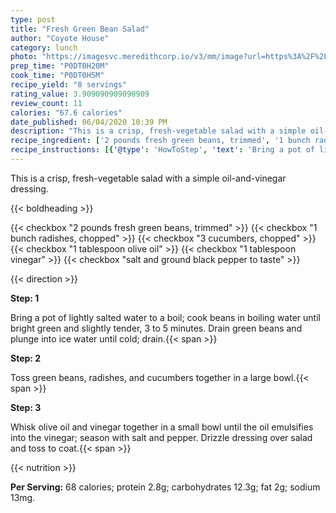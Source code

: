 ```yaml
---
type: post
title: "Fresh Green Bean Salad"
author: "Coyote House"
category: lunch
photo: "https://imagesvc.meredithcorp.io/v3/mm/image?url=https%3A%2F%2Fimages.media-allrecipes.com%2Fuserphotos%2F1123876.jpg"
prep_time: "P0DT0H20M"
cook_time: "P0DT0H5M"
recipe_yield: "8 servings"
rating_value: 3.909090909090909
review_count: 11
calories: "67.6 calories"
date_published: 06/04/2020 10:39 PM
description: "This is a crisp, fresh-vegetable salad with a simple oil-and-vinegar dressing."
recipe_ingredient: ['2 pounds fresh green beans, trimmed', '1 bunch radishes, chopped', '3 cucumbers, chopped', '1 tablespoon olive oil', '1 tablespoon vinegar', 'salt and ground black pepper to taste']
recipe_instructions: [{'@type': 'HowToStep', 'text': 'Bring a pot of lightly salted water to a boil; cook beans in boiling water until bright green and slightly tender, 3 to 5 minutes. Drain green beans and plunge into ice water until cold; drain.\n'}, {'@type': 'HowToStep', 'text': 'Toss green beans, radishes, and cucumbers together in a large bowl.\n'}, {'@type': 'HowToStep', 'text': 'Whisk olive oil and vinegar together in a small bowl until the oil emulsifies into the vinegar; season with salt and pepper. Drizzle dressing over salad and toss to coat.\n'}]
---
```


This is a crisp, fresh-vegetable salad with a simple oil-and-vinegar dressing. 

{{< boldheading >}}

{{< checkbox "2 pounds fresh green beans, trimmed" >}}
{{< checkbox "1 bunch radishes, chopped" >}}
{{< checkbox "3  cucumbers, chopped" >}}
{{< checkbox "1 tablespoon olive oil" >}}
{{< checkbox "1 tablespoon vinegar" >}}
{{< checkbox "salt and ground black pepper to taste" >}}


{{< direction >}}

**Step: 1**

Bring a pot of lightly salted water to a boil; cook beans in boiling water until bright green and slightly tender, 3 to 5 minutes. Drain green beans and plunge into ice water until cold; drain.{{< span >}}

**Step: 2**

Toss green beans, radishes, and cucumbers together in a large bowl.{{< span >}}

**Step: 3**

Whisk olive oil and vinegar together in a small bowl until the oil emulsifies into the vinegar; season with salt and pepper. Drizzle dressing over salad and toss to coat.{{< span >}}

{{< nutrition >}}

**Per Serving:** 68 calories; protein 2.8g; carbohydrates 12.3g; fat 2g; sodium 13mg.
